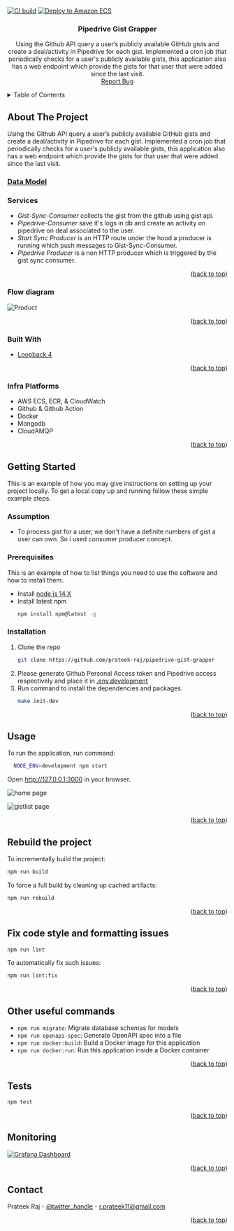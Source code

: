 [![CI build](https://github.com/prateek-raj/pipedrive-gist-grapper/actions/workflows/ci.yml/badge.svg)](https://github.com/prateek-raj/pipedrive-gist-grapper/actions/workflows/ci.yml) [![Deploy to Amazon ECS](https://github.com/prateek-raj/pipedrive-gist-grapper/actions/workflows/cd.yml/badge.svg)](https://github.com/prateek-raj/pipedrive-gist-grapper/actions/workflows/cd.yml)
<div id="top"></div>

<div align="center">
<h3 align="center">Pipedrive Gist Grapper</h3>

  <p align="center">
    Using the Github API query a user’s publicly available GitHub gists and create a deal/activity in Pipedrive for each gist. Implemented a cron job that periodically checks for a user's publicly available gists, this application also has a web endpoint which provide the gists for that user that were added since the last visit.
    <br />
    <a href="https://github.com/prateek-raj/pipedrive-gist-grapper/issues">Report Bug</a>
  </p>
</div>
<!-- TABLE OF CONTENTS -->
<details>
  <summary>Table of Contents</summary>
  <ol>
    <li>
      <a href="#about-the-project">About The Project</a>
      <ul>
        <li><a href="#data-model">Data Model</a></li>
        <li><a href="#services">Services</a></li>
        <li><a href="#built-with">Built With</a></li>
        <li><a href="#infra-platforms">Infra Platforms</a></li>
        <li><a href="#flow-diagram">Flow diagram</a></li>
      </ul>
    </li>
    <li>
      <a href="#getting-started">Getting Started</a>
      <ul>
        <li><a href="#prerequisites">Prerequisites</a></li>
        <li><a href="#installation">Installation</a></li>
      </ul>
    </li>
    <li><a href="#usage">Usage</a></li>
    <li><a href="#rebuild-the-project">Rebuild the project</a></li>
    <li><a href="#Fix-code-style-and-formatting-issues">Fix code style and formatting issues</a></li>
    <li><a href="#others-useful-commands">Other useful commands</a></li>
    <li><a href="#tests">Tests</a></li>
    <li><a href="#monitoring">Monitoring</a></li>
    <li><a href="#contact">Contact</a></li>
  </ol>
</details>



<!-- ABOUT THE PROJECT -->
## About The Project

Using the Github API query a user’s publicly available GitHub gists and create a deal/activity in Pipedrive for each gist. Implemented a cron job that periodically checks for a user's publicly available gists, this application also has a web endpoint which provide the gists for that user that were added since the last visit.

### [Data Model](https://docs.google.com/spreadsheets/d/181pDqHXlrfleKRIAsfCa8Q9klc_CqpK7dyAMR_D9tHE/edit?usp=sharing)

### Services
* *Gist-Sync-Consumer* collects the gist from the github using gist api.
* *Pipedrive-Consumer* save it's logs in db and create an activity on pipedrive on deal associated to the user.
* *Start Sync Producer* is an HTTP route under the hood a producer is running which push messages to Gist-Sync-Consumer.
* *Pipedrive Producer* is a non HTTP producer which is triggered by the gist sync consumer.

<p align="right">(<a href="#top">back to top</a>)</p>

### Flow diagram
![Product](assets/images/consumer-flow.png)

<p align="right">(<a href="#top">back to top</a>)</p>

### Built With

* [Loopback 4](https://loopback.io/doc/en/lb4/)

<p align="right">(<a href="#top">back to top</a>)</p>

### Infra Platforms
* AWS ECS, ECR, & CloudWatch
* Github & Github Action
* Docker
* Mongodb
* CloudAMQP

<p align="right">(<a href="#top">back to top</a>)</p>

<!-- GETTING STARTED -->
## Getting Started

This is an example of how you may give instructions on setting up your project locally.
To get a local copy up and running follow these simple example steps.

### Assumption

* To process gist for a user, we don't have a definite numbers of gist a user can own. So i used consumer producer concept.

### Prerequisites

This is an example of how to list things you need to use the software and how to install them.
* Install [node js 14.X](https://nodejs.org/en/download/releases/)
* Install latest npm
  ```sh
  npm install npm@latest -g
  ```

### Installation

1. Clone the repo
   ```sh
   git clone https://github.com/prateek-raj/pipedrive-gist-grapper
   ```
2. Please generate Github Personal Access token and Pipedrive access respectively and place it in [.env.development](.env.development)
3. Run command to install the dependencies and packages.
   ```sh
   make init-dev
   ```

<p align="right">(<a href="#top">back to top</a>)</p>

<!-- USAGE EXAMPLES -->
## Usage

To run the application, run command:

```sh
  NODE_ENV=development npm start
```

Open http://127.0.0.1:3000 in your browser.

![home page](assets/images/userlist.png)

![gistlist page](assets/images/gistlist.png)

<p align="right">(<a href="#top">back to top</a>)</p>

## Rebuild the project

To incrementally build the project:

```sh
npm run build
```

To force a full build by cleaning up cached artifacts:

```sh
npm run rebuild
```

<p align="right">(<a href="#top">back to top</a>)</p>

## Fix code style and formatting issues

```sh
npm run lint
```

To automatically fix such issues:

```sh
npm run lint:fix
```

<p align="right">(<a href="#top">back to top</a>)</p>

## Other useful commands

- `npm run migrate`: Migrate database schemas for models
- `npm run openapi-spec`: Generate OpenAPI spec into a file
- `npm run docker:build`: Build a Docker image for this application
- `npm run docker:run`: Run this application inside a Docker container

<p align="right">(<a href="#top">back to top</a>)</p>

## Tests

```sh
npm test
```

<p align="right">(<a href="#top">back to top</a>)</p>

## Monitoring

[![Grafana Dashboard](assets/images/grafana.png)](https://prateekraj1.grafana.net/goto/vjT73Lh7z?orgId=1)

<p align="right">(<a href="#top">back to top</a>)</p>

<!-- CONTACT -->
## Contact

Prateek Raj - [@twitter_handle](https://twitter.com/_raj_prateek) - r.prateek11@gmail.com

<p align="right">(<a href="#top">back to top</a>)</p>
